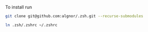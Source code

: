 To install run
```bash
git clone git@github.com:algnor/.zsh.git --recurse-submodules 

ln .zsh/.zshrc ~/.zshrc
```
